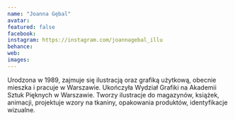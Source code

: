 ```yaml
---
name: "Joanna Gębal"
avatar: 
featured: false
facebook: 
instagram: https://instagram.com/joannagebal_illu
behance: 
web:
images:
---
```

Urodzona w 1989, zajmuje się ilustracją oraz grafiką użytkową, obecnie mieszka i pracuje w Warszawie. Ukończyła Wydział Grafiki na Akademii Sztuk Pięknych w Warszawie. Tworzy ilustracje do magazynów, książek, animacji, projektuje wzory na tkaniny, opakowania produktów, identyfikacje wizualne.
